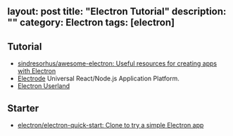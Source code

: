 layout: post
title: "Electron Tutorial"
description: ""
category: Electron
tags: [electron]
---

## Tutorial

- [sindresorhus/awesome-electron: Useful resources for creating apps with Electron](https://github.com/sindresorhus/awesome-electron)
- [Electrode](https://github.com/electrode-io) Universal React/Node.js Application Platform.
- [Electron Userland](https://github.com/electron-userland)

## Starter

- [electron/electron-quick-start: Clone to try a simple Electron app](https://github.com/electron/electron-quick-start)

